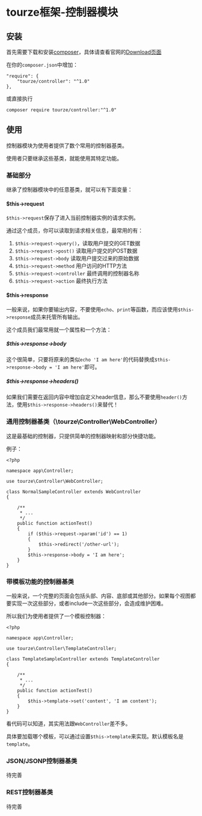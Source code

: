 # tourze框架-控制器模块

## 安装

首先需要下载和安装[composer](https://getcomposer.org/)，具体请查看官网的[Download页面](https://getcomposer.org/download/)

在你的`composer.json`中增加：

    "require": {
        "tourze/controller": "^1.0"
    },

或直接执行

    composer require tourze/controller:"^1.0"

## 使用

控制器模块为使用者提供了数个常用的控制器基类。

使用者只要继承这些基类，就能使用其特定功能。

### 基础部分

继承了控制器模块中的任意基类，就可以有下面变量：

#### $this->request

`$this->request`保存了进入当前控制器实例的请求实例。

通过这个成员，你可以读取到请求相关信息，最常用的有：

1. `$this->request->query()`，读取用户提交的GET数据
2. `$this->request->post()` 读取用户提交的POST数据
3. `$this->request->body` 读取用户提交过来的原始数据
4. `$this->request->method` 用户访问的HTTP方法
5. `$this->request->controller` 最终调用的控制器名称
6. `$this->request->action` 最终执行方法

#### $this->response

一般来说，如果你要输出内容，不要使用`echo`、`print`等函数，而应该使用`$this->response`成员来托管所有输出。

这个成员我们最常用就一个属性和一个方法：

##### $this->response->body

这个很简单，只要将原来的类似`echo 'I am here'`的代码替换成`$this->response->body = 'I am here'`即可。

##### $this->response->headers()

如果我们需要在返回内容中增加自定义header信息，那么不要使用`header()`方法，使用`$this->response->headers()`来替代！

### 通用控制器基类（\tourze\Controller\WebController）

这是最基础的控制器，只提供简单的控制器映射和部分快捷功能。

例子：

    <?php
    
    namespace app\Controller;
    
    use tourze\Controller\WebController;
    
    class NormalSampleController extends WebController
    {
    
        /**
         * ...
         */
        public function actionTest()
        {
            if ($this->request->param('id') == 1)
            {
                $this->redirect('/other-url');
            }
            $this->response->body = 'I am here';
        }
    }

### 带模板功能的控制器基类

一般来说，一个完整的页面会包括头部、内容、底部或其他部分。如果每个视图都要实现一次这些部分，或者include一次这些部分，会造成维护困难。

所以我们为使用者提供了一个模板控制器：

    <?php
    
    namespace app\Controller;
    
    use tourze\Controller\TemplateController;
    
    class TemplateSampleController extends TemplateController
    {
    
        /**
         * ...
         */
        public function actionTest()
        {
            $this->template->set('content', 'I am content');
        }
    }

看代码可以知道，其实用法跟`WebController`差不多。

具体要加载哪个模板，可以通过设置`$this->template`来实现。默认模板名是`template`。

### JSON/JSONP控制器基类

待完善

### REST控制器基类

待完善
